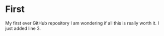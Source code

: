 # First
My first ever GitHub repository
I am wondering if all this is really worth it.
I just added line 3.
